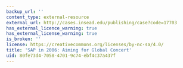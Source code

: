 ```yaml
---
backup_url: ''
content_type: external-resource
external_url: http://cases.insead.edu/publishing/case?code=17703
has_external_licence_warning: true
has_external_license_warning: true
is_broken: ''
license: https://creativecommons.org/licenses/by-nc-sa/4.0/
title: 'SAP in 2006: Aiming for Global Concert'
uid: 80fe73d4-7058-4701-9c74-ebf4c37a437f
---
```

